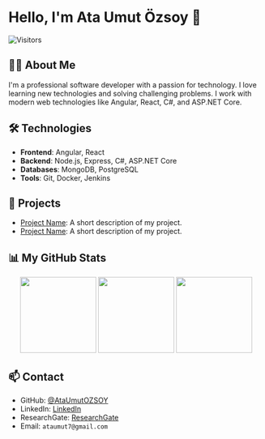 # Hello, I'm Ata Umut Özsoy 👋
![Visitors](https://komarev.com/ghpvc/?username=AtaUmutOZSOY)

## 🙋‍♂️ About Me
I'm a professional software developer with a passion for technology. I love learning new technologies and solving challenging problems. I work with modern web technologies like Angular, React, C#, and ASP.NET Core.

## 🛠 Technologies
- **Frontend**: Angular, React
- **Backend**: Node.js, Express, C#, ASP.NET Core
- **Databases**: MongoDB, PostgreSQL
- **Tools**: Git, Docker, Jenkins

## 🔭 Projects
- [Project Name](project-link): A short description of my project.
- [Project Name](project-link): A short description of my project.

## 📊 My GitHub Stats

<p align="center">
  <img src="https://github-readme-streak-stats.herokuapp.com/?user=AtaUmutOZSOY&theme=radical&hide_border=true" height="150">
  <img src="https://github-readme-stats.vercel.app/api?username=AtaUmutOZSOY&show_icons=true&theme=radical&hide_border=true" height="150">
  <img src="https://github-readme-stats.vercel.app/api/top-langs/?username=AtaUmutOZSOY&theme=radical&hide_border=true&layout=compact" height="150">
</p>

## 📫 Contact
- GitHub: [@AtaUmutOZSOY](https://github.com/AtaUmutOZSOY)
- LinkedIn: [LinkedIn](https://www.linkedin.com/in/ata-umut-%C3%B6zsoy/)
- ResearchGate: [ResearchGate](https://www.researchgate.net/profile/Ata-Ozsoy)
- Email: `ataumut7@gmail.com`
